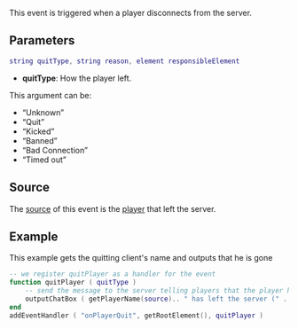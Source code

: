 This event is triggered when a player disconnects from the server.

Parameters
----------

``` lua
string quitType, string reason, element responsibleElement
```

-   **quitType**: How the player left.

This argument can be:

-   “Unknown”
-   “Quit”
-   “Kicked”
-   “Banned”
-   “Bad Connection”
-   “Timed out”

Source
------

The [source](/docs/event_system#Event_source.md "wikilink") of this event is the [player](/player.md "wikilink") that left the server.

Example
-------

This example gets the quitting client's name and outputs that he is gone

``` lua
-- we register quitPlayer as a handler for the event
function quitPlayer ( quitType )
    -- send the message to the server telling players that the player has left.
    outputChatBox ( getPlayerName(source).. " has left the server (" .. quitType .. ")" )
end
addEventHandler ( "onPlayerQuit", getRootElement(), quitPlayer )
```
